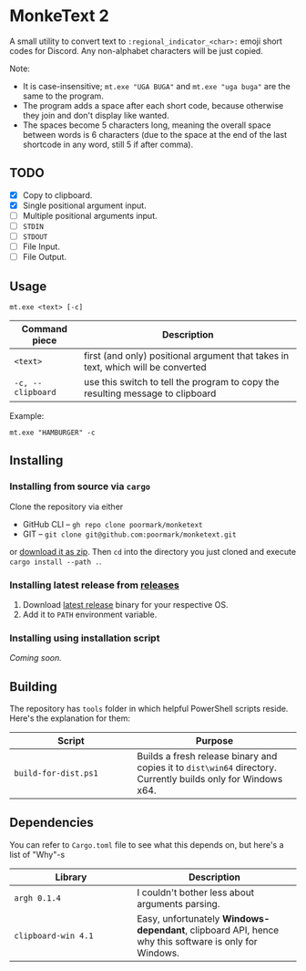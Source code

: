 # MonkeText 2

A small utility to convert text to `:regional_indicator_<char>:` emoji short codes for Discord. Any non-alphabet characters will be just copied.

Note:
- It is case-insensitive; `mt.exe "UGA BUGA"` and `mt.exe "uga buga"` are the same to the program.
- The program adds a space after each short code, because otherwise they join and don't display like wanted.
- The spaces become 5 characters long, meaning the overall space between words is 6 characters (due to the space at the end of the last shortcode in any word, still 5 if after comma).

## TODO
- [x] Copy to clipboard.
- [x] Single positional argument input.
- [ ] Multiple positional arguments input.
- [ ] `STDIN`
- [ ] `STDOUT`
- [ ] File Input.
- [ ] File Output.

## Usage

```shell
mt.exe <text> [-c]
```

|     Command piece | Description                                                                      |
| ----------------- | -------------------------------------------------------------------------------- |
|          `<text>` | first (and only) positional argument that takes in text, which will be converted |
| `-c, --clipboard` | use this switch to tell the program to copy the resulting message to clipboard   |

Example:

```shell
mt.exe "HAMBURGER" -c
```

## Installing

### Installing from source via `cargo`

Clone the repository via either

- GitHub CLI – `gh repo clone poormark/monketext`
- GIT – `git clone git@github.com:poormark/monketext.git`

or [download it as zip](https://github.com/poormark/monke-text/archive/master.zip). Then `cd` into the directory you just cloned and execute `cargo install --path .`.

### Installing latest release from [releases](https://github.com/poormark/monketext/releases/)

1. Download [latest release](https://github.com/poormark/monketext/releases/latest/) binary for your respective OS.
2. Add it to `PATH` environment variable.

### Installing using installation script

*Coming soon.*

## Building

The repository has `tools` folder in which helpful PowerShell scripts reside. Here's the explanation for them:

<table>
	<thead>
		<tr>
			<th>Script</th>
			<th>Purpose</th>
		</tr>
	</thead>
	<tbody>
		<tr>
			<td width="200px"><code>build-for-dist.ps1</code></td>
			<td>Builds a fresh release binary and copies it to <code>dist\win64</code> directory. Currently builds only for Windows x64.</td>
		</tr>
	</tbody>
</table>

## Dependencies

You can refer to `Cargo.toml` file to see what this depends on, but here's a list of "Why"-s

<table>
	<thead>
		<tr>
			<th>Library</th>
			<th>Description</th>
		</tr>
	</thead>
	<tbody>
		<tr>
			<td width="200px"><code>argh 0.1.4</code></td>
			<td>I couldn't bother less about arguments parsing.</td>
		</tr>
		<tr>
			<td width="200px"><code>clipboard-win 4.1</code></td>
			<td>Easy, unfortunately <b>Windows-dependant</b>, clipboard API, hence why this software is only for Windows.</td>
		</tr>
	</tbody>
</table>

